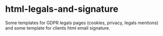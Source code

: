 # html-legals-and-signature
Some templates for GDPR legals pages (cookies, privacy, legals mentions) and some template for clients html email signature.
